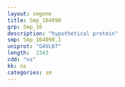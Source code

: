 ```yaml
---
layout: smgene
title: Smp_164090
grp: Smp_16
description: "hypothetical protein"
smp: Smp_164090.1
uniprot: "G4VL67"
length:  2343
cdd: "ns"
kk: ns
categories: sm
---
```

